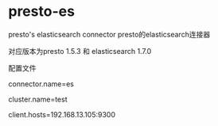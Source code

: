 # presto-es
presto's elasticsearch connector
presto的elasticsearch连接器


对应版本为presto 1.5.3 和 elasticsearch 1.7.0

配置文件

connector.name=es

cluster.name=test

client.hosts=192.168.13.105:9300
